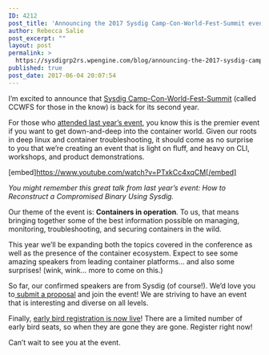 ```yaml
---
ID: 4212
post_title: 'Announcing the 2017 Sysdig Camp-Con-World-Fest-Summit event dates &#038; call for papers'
author: Rebecca Salie
post_excerpt: ""
layout: post
permalink: >
  https://sysdigrp2rs.wpengine.com/blog/announcing-the-2017-sysdig-camp-con-world-fest-summit/
published: true
post_date: 2017-06-04 20:07:54
---
```

<span style="font-weight: 400;"></span><span style="font-weight: 400;">I’m excited to announce that </span>[<span style="font-weight: 400;">Sysdig Camp-Con-World-Fest-Summit</span>][1]<span style="font-weight: 400;"> (called CCWFS for those in the know) is back for its second year.</span>

<span style="font-weight: 400;">For those who </span>[<span style="font-weight: 400;">attended last year’s event</span>][2]<span style="font-weight: 400;">, you know this is the premier event if you want to get down-and-deep into the container world. Given our roots in deep linux and container troubleshooting, it should come as no surprise to you that we’re creating an event that is light on fluff, and heavy on CLI, workshops, and product demonstrations.</span>

[embed]https://www.youtube.com/watch?v=PTxkCc4xqCM[/embed]

*<span style="font-weight: 400;">You might remember this great talk from last year’s event: How to Reconstruct a Compromised Binary Using Sysdig.</span>*

<span style="font-weight: 400;">Our theme of the event is: </span>**Containers in operation**<span style="font-weight: 400;">. To us, that means bringing together some of the best information possible on managing, monitoring, troubleshooting, and securing containers in the wild.</span>

<span style="font-weight: 400;">This year we’ll be expanding both the topics covered in the conference as well as the presence of the container ecosystem. Expect to see some amazing speakers from leading container platforms… and also some surprises! (wink, wink… more to come on this.)</span>

<span style="font-weight: 400;">So far, our confirmed speakers are from Sysdig (of course!). We’d love you to</span>[<span style="font-weight: 400;"> submit a proposal</span>][1]<span style="font-weight: 400;"> and join the event! We are striving to have an event that is interesting and diverse on all levels.</span>

<span style="font-weight: 400;">Finally, <a href="https://sysdigccwfs2017.eventbrite.com/">early bird registration is now live</a>! There are a limited number of early bird seats, so when they are gone they are gone. Register right now!</span>

<span style="font-weight: 400;">Can’t wait to see you at the event.</span>

 [1]: https://sysdigrp2rs.wpengine.com/sysdigccwfs/
 [2]: https://www.sysdigccwfs.com/